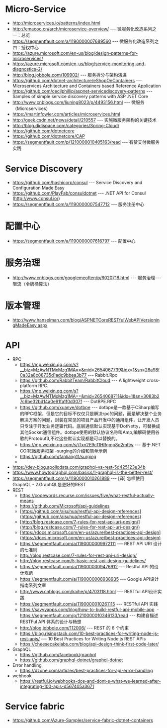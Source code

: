 # Micro-Service
* http://microservices.io/patterns/index.html
* http://emacoo.cn/arch/microservice-overview/ --- 微服务化改造系列之一：总览 
* https://segmentfault.com/a/1190000007689560  --- 微服务化改造系列之四：授权中心 
* https://azure.microsoft.com/en-us/blog/design-patterns-for-microservices/
* https://azure.microsoft.com/en-us/blog/service-monitoring-and-diagnostics-2/
* http://blog.jobbole.com/109902/ --- 服务拆分与架构演进
* https://github.com/dotnet-architecture/eShopOnContainers --- Microservices Architecture and Containers based Reference Application 
* https://github.com/cecilphillip/aspnet-servicediscovery-patterns --- Samples of simple service discovery patterns with ASP .NET Core 
* http://www.cnblogs.com/liuning8023/p/4493156.html --- 微服务（Microservices）
* https://martinfowler.com/articles/microservices.html
* http://geek.csdn.net/news/detail/210557 --- 实施微服务架构的关键技术
* http://blog.didispace.com/categories/Spring-Cloud/
* https://github.com/dotnetcore
* https://github.com/dotnetcore/CAP
* https://segmentfault.com/p/1210000010405163/read --- 有赞支付微服务实践
# Service Discovery
* https://github.com/hashicorp/consul --- Service Discovery and Configuration Made Easy
* https://github.com/PlayFab/consuldotnet --- .NET API for Consul (http://www.consul.io/) 
* https://segmentfault.com/a/1190000007547712 --- 服务注册中心
#  配置中心
* https://segmentfault.com/a/1190000007616797 ---  配置中心
# 服务治理
* http://www.cnblogs.com/googlemeoften/p/6020718.html --- 服务治理---限流（令牌桶算法） 
# 版本管理
* http://www.hanselman.com/blog/ASPNETCoreRESTfulWebAPIVersioningMadeEasy.aspx
# API 
* RPC
  - https://mp.weixin.qq.com/s?__biz=MzAwNTMxMzg1MA==&mid=2654067739&idx=1&sn=28a98f0a32a8c88735d1adc9bbea3b77 --- Rabbit.Rpc 
  - https://github.com/RabbitTeam/RabbitCloud --- A lightweight cross-platform RPC. 
  - https://mp.weixin.qq.com/s?__biz=MzAwNTMxMzg1MA==&mid=2654068711&idx=1&sn=3083b27c6be32bd14a0e91fa1f0d307f --- DotBPE.RPC
  - https://github.com/xuanye/dotbpe --- dotbpe是一款基于CSharp编写的RPC框架，但是它的目标不仅仅只是解决rpc的问题，而是解决整个业务解决方案的问题，封装在常见的项目产品开发中的通用组件，让开发人员只专注于开发业务逻辑代码。底层通信默认实现基于DotNetty，可替换成其他Socket通信组件。dotbpe使用的默认协议名称叫Amp,编解码使用谷歌的Protobuf3,不过这些默认实现都是可以替换的。
  - https://mp.weixin.qq.com/s/jTxn2E9c11HRqmp8d2mftw --- 基于.NET CORE微服务框架 -surging的介绍和简单示例 
  * https://github.com/fanliang11/surging
  *
* https://dev-blog.apollodata.com/graphql-vs-rest-5d425123e34b
* https://www.howtographql.com/basics/1-graphql-is-the-better-rest/
* https://segmentfault.com/a/1190000010261889 --- [译] 怎样使用GraphQL - 2.GraphQL是更好的REST 
* REST
  - https://codewords.recurse.com/issues/five/what-restful-actually-means
  - https://github.com/Microsoft/api-guidelines
  - [https://github.com/aisuhua/restful-api-design-references](https://github.com/aisuhua/restful-api-design-references)
  - [http://blog.restcase.com/7-rules-for-rest-api-uri-design/](http://blog.restcase.com/7-rules-for-rest-api-uri-design/)
  - [https://docs.microsoft.com/en-us/azure/best-practices-api-design](https://docs.microsoft.com/en-us/azure/best-practices-api-design)
  - https://segmentfault.com/a/1190000009972111 --- REST API URI 设计的七准则 
  - http://blog.restcase.com/7-rules-for-rest-api-uri-design/
  - http://blog.restcase.com/5-basic-rest-api-design-guidelines/
  - https://segmentfault.com/a/1190000009476912 --- Restful API 的设计规范
  - https://segmentfault.com/a/1190000008938935 --- Google API设计指南系列文章
  - http://www.cnblogs.com/kaihe/p/4703118.html --- RESTful API设计实践 
  - https://segmentfault.com/a/1190000010261115 --- RESTful API 实践 
  - https://savvyapps.com/blog/how-to-build-restful-api-mobile-app
  - https://segmentfault.com/p/1210000010346133/read --- 构建自描述 RESTFul API 体系的设计与畅想
  - http://blog.jobbole.com/112006/ --- REST 的 6 个约束
  - https://blog.risingstack.com/10-best-practices-for-writing-node-js-rest-apis/ --- 10 Best Practices for Writing Node.js REST APIs
  - https://cheesecakelabs.com/blog/api-design-think-first-code-later/ 
* GraphQL
  - https://github.com/facebook/graphql
  - https://github.com/graphql-dotnet/graphql-dotnet
* Error handling
  - https://dzone.com/articles/best-practices-for-api-error-handling
* webhook
  - https://restful.io/webhooks-dos-and-dont-s-what-we-learned-after-integrating-100-apis-d567405a3671
# Service fabric
* https://github.com/Azure-Samples/service-fabric-dotnet-containers
